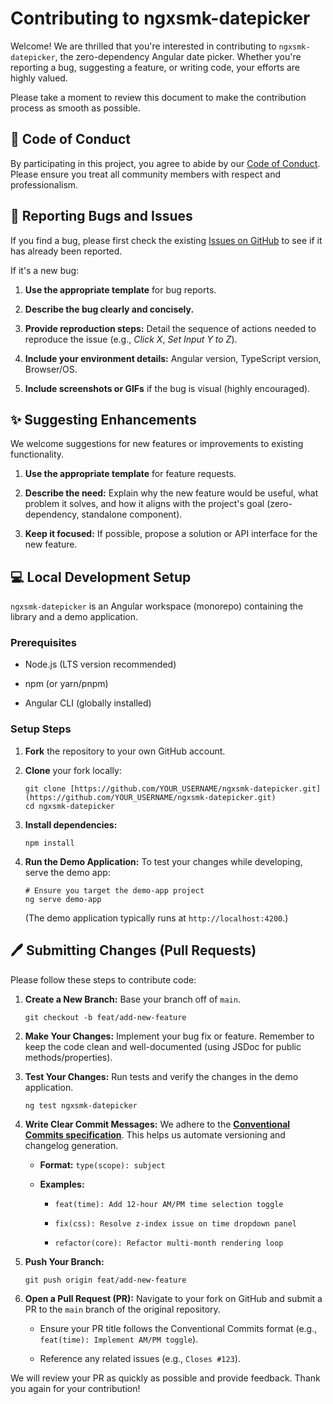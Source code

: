 # Contributing to ngxsmk-datepicker

Welcome! We are thrilled that you're interested in contributing to `ngxsmk-datepicker`, the zero-dependency Angular date picker. Whether you're reporting a bug, suggesting a feature, or writing code, your efforts are highly valued.

Please take a moment to review this document to make the contribution process as smooth as possible.

## 🤝 Code of Conduct

By participating in this project, you agree to abide by our [Code of Conduct](CODE_OF_CONDUCT.md). Please ensure you treat all community members with respect and professionalism.

## 🐛 Reporting Bugs and Issues

If you find a bug, please first check the existing [Issues on GitHub](https://github.com/toozuuu/ngxsmk-datepicker/issues) to see if it has already been reported.

If it's a new bug:

1.  **Use the appropriate template** for bug reports.
    
2.  **Describe the bug clearly and concisely.**
    
3.  **Provide reproduction steps:** Detail the sequence of actions needed to reproduce the issue (e.g., _Click X_, _Set Input Y to Z_).
    
4.  **Include your environment details:** Angular version, TypeScript version, Browser/OS.
    
5.  **Include screenshots or GIFs** if the bug is visual (highly encouraged).
    

## ✨ Suggesting Enhancements

We welcome suggestions for new features or improvements to existing functionality.

1.  **Use the appropriate template** for feature requests.
    
2.  **Describe the need:** Explain why the new feature would be useful, what problem it solves, and how it aligns with the project's goal (zero-dependency, standalone component).
    
3.  **Keep it focused:** If possible, propose a solution or API interface for the new feature.
    

## 💻 Local Development Setup

`ngxsmk-datepicker` is an Angular workspace (monorepo) containing the library and a demo application.

### Prerequisites

-   Node.js (LTS version recommended)
    
-   npm (or yarn/pnpm)
    
-   Angular CLI (globally installed)
    

### Setup Steps

1.  **Fork** the repository to your own GitHub account.
    
2.  **Clone** your fork locally:
    
        git clone [https://github.com/YOUR_USERNAME/ngxsmk-datepicker.git](https://github.com/YOUR_USERNAME/ngxsmk-datepicker.git)
        cd ngxsmk-datepicker
        
    
3.  **Install dependencies:**
    
        npm install
        
    
4.  **Run the Demo Application:** To test your changes while developing, serve the demo app:
    
        # Ensure you target the demo-app project
        ng serve demo-app 
        
    
    (The demo application typically runs at `http://localhost:4200`.)
    

## 🖊️ Submitting Changes (Pull Requests)

Please follow these steps to contribute code:

1.  **Create a New Branch:** Base your branch off of `main`.
    
        git checkout -b feat/add-new-feature
        
    
2.  **Make Your Changes:** Implement your bug fix or feature. Remember to keep the code clean and well-documented (using JSDoc for public methods/properties).
    
3.  **Test Your Changes:** Run tests and verify the changes in the demo application.
    
        ng test ngxsmk-datepicker
        
    
4.  **Write Clear Commit Messages:** We adhere to the [**Conventional Commits specification**](https://www.conventionalcommits.org/en/v1.0.0/). This helps us automate versioning and changelog generation.
    
    -   **Format:** `type(scope): subject`
        
    -   **Examples:**
        
        -   `feat(time): Add 12-hour AM/PM time selection toggle`
            
        -   `fix(css): Resolve z-index issue on time dropdown panel`
            
        -   `refactor(core): Refactor multi-month rendering loop`
            
5.  **Push Your Branch:**
    
        git push origin feat/add-new-feature
        
    
6.  **Open a Pull Request (PR):** Navigate to your fork on GitHub and submit a PR to the `main` branch of the original repository.
    
    -   Ensure your PR title follows the Conventional Commits format (e.g., `feat(time): Implement AM/PM toggle`).
        
    -   Reference any related issues (e.g., `Closes #123`).
        

We will review your PR as quickly as possible and provide feedback. Thank you again for your contribution!
